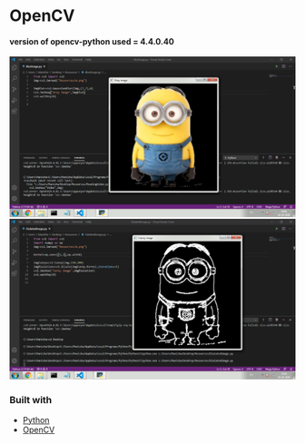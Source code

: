 # OpenCV
#### version of opencv-python used = 4.4.0.40

![](Capture/5.BlurImage.PNG)
![](Capture/7.DialationImage.PNG)

### Built with
* [Python](https://www.python.org/)
* [OpenCV](https://pypi.org/project/opencv-python/)
